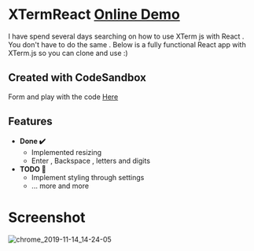 # XTermReact [Online Demo](https://codesandbox.io/s/github/goxr3plus/XTermReact)
I have spend several days searching on how to use XTerm js with React . You don't have to do the same . Below is a fully functional
React app with XTerm.js so you can clone and use :)

## Created with CodeSandbox

Form and play with the code [Here](https://codesandbox.io/s/github/goxr3plus/XTermReact)

## Features
- **Done ✔️**
  - Implemented resizing
  -  Enter , Backspace , letters and digits
- **TODO 🚧**
  - Implement styling through settings 
  - ... more and more

# Screenshot

![chrome_2019-11-14_14-24-05](https://user-images.githubusercontent.com/20374208/68857103-c5de1000-06ea-11ea-888f-b5c1c72a823a.png)




